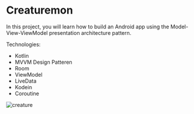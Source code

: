 # Creaturemon
In this project, you will learn how to build an Android app using the Model-View-ViewModel presentation architecture pattern.

Technologies:

- Kotlin
- MVVM Design Patteren
- Room
- ViewModel
- LiveData
- Kodein
- Coroutine

 ![creature](https://user-images.githubusercontent.com/92686655/173820524-30f397c8-c7ba-417b-b9f5-541a09ddaf93.png)

